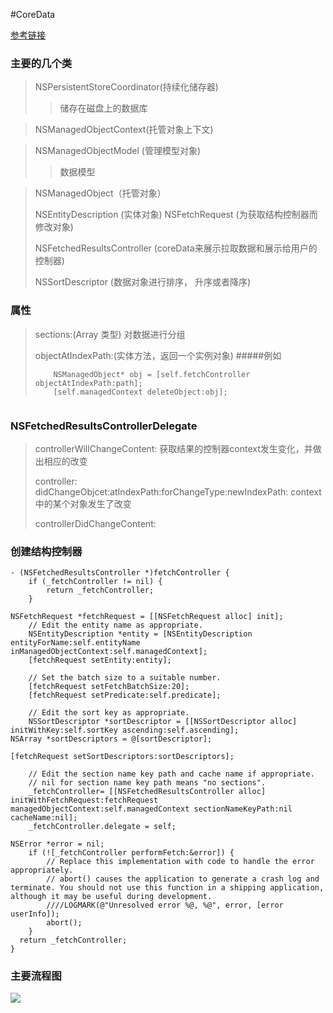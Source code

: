 #CoreData

[参考链接](https://www.jianshu.com/p/c0e12a897971)

### 主要的几个类
> NSPersistentStoreCoordinator(持续化储存器)
>>储存在磁盘上的数据库

> NSManagedObjectContext(托管对象上下文)

> NSManagedObjectModel (管理模型对象)
> > 数据模型

> NSManagedObject（托管对象）
> 
> NSEntityDescription (实体对象)
> NSFetchRequest (为获取结构控制器而修改对象)
> 
> NSFetchedResultsController (coreData来展示拉取数据和展示给用户的控制器)
> 
> NSSortDescriptor (数据对象进行排序， 升序或者降序)
### 属性
> sections:(Array 类型)
> 对数据进行分组
>
> objectAtIndexPath:(实体方法，返回一个实例对象)
> #####例如
> ````
>     NSManagedObject* obj = [self.fetchController  objectAtIndexPath:path];
>     [self.managedContext deleteObject:obj];
     
> ```` 
### NSFetchedResultsControllerDelegate
> controllerWillChangeContent: 获取结果的控制器context发生变化，并做出相应的改变
> 
> controller: didChangeObjcet:atIndexPath:forChangeType:newIndexPath:
> context中的某个对象发生了改变
> 
> controllerDidChangeContent:
>  


### 创建结构控制器
```
- (NSFetchedResultsController *)fetchController {
    if (_fetchController != nil) {
        return _fetchController;
    }
    
NSFetchRequest *fetchRequest = [[NSFetchRequest alloc] init];
    // Edit the entity name as appropriate.
    NSEntityDescription *entity = [NSEntityDescription entityForName:self.entityName inManagedObjectContext:self.managedContext];
    [fetchRequest setEntity:entity];
    
    // Set the batch size to a suitable number.
    [fetchRequest setFetchBatchSize:20];
    [fetchRequest setPredicate:self.predicate];
    
    // Edit the sort key as appropriate.
    NSSortDescriptor *sortDescriptor = [[NSSortDescriptor alloc] initWithKey:self.sortKey ascending:self.ascending];
NSArray *sortDescriptors = @[sortDescriptor];
    
[fetchRequest setSortDescriptors:sortDescriptors];
    
    // Edit the section name key path and cache name if appropriate.
    // nil for section name key path means "no sections".
    _fetchController= [[NSFetchedResultsController alloc] initWithFetchRequest:fetchRequest managedObjectContext:self.managedContext sectionNameKeyPath:nil cacheName:nil];
    _fetchController.delegate = self;
    
NSError *error = nil;
    if (![_fetchController performFetch:&error]) {
        // Replace this implementation with code to handle the error appropriately.
        // abort() causes the application to generate a crash log and terminate. You should not use this function in a shipping application, although it may be useful during development.
        ////LOGMARK(@"Unresolved error %@, %@", error, [error userInfo]);
        abort();
    }
  return _fetchController;
}
```

### 主要流程图
![](https://upload-images.jianshu.io/upload_images/270478-31111e004bcb9c88.png)  








